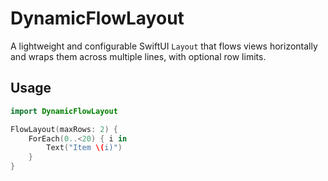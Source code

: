 # DynamicFlowLayout

A lightweight and configurable SwiftUI `Layout` that flows views horizontally and wraps them across multiple lines, with optional row limits.

## Usage

```swift
import DynamicFlowLayout

FlowLayout(maxRows: 2) {
    ForEach(0..<20) { i in
        Text("Item \(i)")
    }
}
